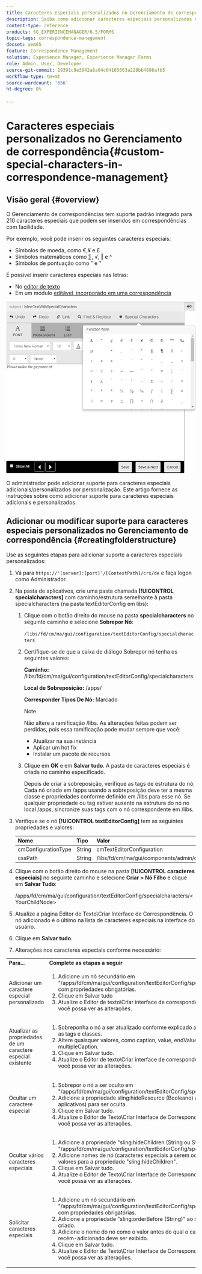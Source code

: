 ```yaml
---
title: Caracteres especiais personalizados no Gerenciamento de correspondência
description: Saiba como adicionar caracteres especiais personalizados no Gerenciamento de correspondência.
content-type: reference
products: SG_EXPERIENCEMANAGER/6.5/FORMS
topic-tags: correspondence-management
docset: aem65
feature: Correspondence Management
solution: Experience Manager, Experience Manager Forms
role: Admin, User, Developer
source-git-commit: 29391c8e3042a8a04c64165663a228bb4886afb5
workflow-type: tm+mt
source-wordcount: '656'
ht-degree: 0%

---
```


# Caracteres especiais personalizados no Gerenciamento de correspondência{#custom-special-characters-in-correspondence-management}

## Visão geral {#overview}

O Gerenciamento de correspondências tem suporte padrão integrado para 210 caracteres especiais que podem ser inseridos em correspondências com facilidade.

Por exemplo, você pode inserir os seguintes caracteres especiais:

* Símbolos de moeda, como €,¥ e £
* Símbolos matemáticos como ∑, √, ‖ e ^
* Símbolos de pontuação como ‟ e &quot;

É possível inserir caracteres especiais nas letras:

* No [editor de texto](/help/forms/using/document-fragments.md#createtext)
* Em um módulo [editável, incorporado em uma correspondência](../../forms/using/create-correspondence.md#managecontent)

![specialcaractersinlinemodule](assets/specialcharactersinlinemodule.png)

O administrador pode adicionar suporte para caracteres especiais adicionais/personalizados por personalização. Este artigo fornece as instruções sobre como adicionar suporte para caracteres especiais adicionais e personalizados.

## Adicionar ou modificar suporte para caracteres especiais personalizados no Gerenciamento de correspondência {#creatingfolderstructure}

Use as seguintes etapas para adicionar suporte a caracteres especiais personalizados:

1. Vá para `https://'[server]:[port]'/[ContextPath]/crx/de` e faça logon como Administrador.
1. Na pasta de aplicativos, crie uma pasta chamada **[!UICONTROL specialcharacters]** com caminho/estrutura semelhante à pasta specialcharacters (na pasta textEditorConfig em libs):

   1. Clique com o botão direito do mouse na pasta **specialcharacters** no seguinte caminho e selecione **Sobrepor Nó**:

      `/libs/fd/cm/ma/gui/configuration/textEditorConfig/specialcharacters`

   1. Certifique-se de que a caixa de diálogo Sobrepor nó tenha os seguintes valores:

      **Caminho:** /libs/fd/cm/ma/gui/configuration/textEditorConfig/specialcharacters

      **Local de Sobreposição:** /apps/

      **Corresponder Tipos De Nó:** Marcado

      >[!NOTE]
      >
      >Não altere a ramificação /libs. As alterações feitas podem ser perdidas, pois essa ramificação pode mudar sempre que você:
      >
      >
      >
      >    * Atualizar na sua instância
      >    * Aplicar um hot fix
      >    * Instalar um pacote de recursos
      >
      >

   1. Clique em **OK** e em **Salvar tudo**. A pasta de caracteres especiais é criada no caminho especificado.

      Depois de criar a sobreposição, verifique as tags de estrutura do nó. Cada nó criado em /apps usando a sobreposição deve ter a mesma classe e propriedades conforme definido em /libs para esse nó. Se qualquer propriedade ou tag estiver ausente na estrutura do nó no local /apps, sincronize suas tags com o nó correspondente em /libs.

1. Verifique se o nó **[!UICONTROL textEditorConfig]** tem as seguintes propriedades e valores:

   | Nome | Tipo | Valor |
   |---|---|---|
   | cmConfigurationType | String | cmTextEditorConfiguration |
   | cssPath | String | /libs/fd/cm/ma/gui/components/admin/createasset/textcontrol/clientlibs/textcontrol |

1. Clique com o botão direito do mouse na pasta **[!UICONTROL caracteres especiais]** no seguinte caminho e selecione **Criar > Nó Filho** e clique em **Salvar Tudo**:

   /apps/fd/cm/ma/gui/configuration/textEditorConfig/specialcharacters/&lt;YourChildNode>

1. Atualize a página Editor de Texto\Criar Interface de Correspondência. O nó adicionado é o último na lista de caracteres especiais na interface do usuário.
1. Clique em **Salvar tudo**.
1. Alterações nos caracteres especiais conforme necessário:

<table>
 <tbody>
  <tr>
   <td><strong>Para...</strong></td>
   <td><strong>Complete as etapas a seguir</strong></td>
  </tr>
  <tr>
   <td>Adicionar um caractere especial personalizado</td>
   <td>
    <ol>
     <li>Adicione um nó secundário em "/apps/fd/cm/ma/gui/configuration/textEditorConfig/specialcharacters" com propriedades obrigatórias.</li>
     <li>Clique em Salvar tudo</li>
     <li>Atualize o Editor de texto\Criar interface de correspondência para que você possa ver as alterações.</li>
    </ol> </td>
  </tr>
  <tr>
   <td>Atualizar as propriedades de um caractere especial existente</td>
   <td>
    <ol>
     <li>Sobreponha o nó a ser atualizado conforme explicado acima e verifique as tags e classes.</li>
     <li>Altere quaisquer valores, como caption, value, endValue e multipleCaption. </li>
     <li>Clique em Salvar tudo. </li>
     <li>Atualize o Editor de texto\Criar interface de correspondência para que você possa ver as alterações.</li>
    </ol> </td>
  </tr>
  <tr>
   <td>Ocultar um caractere especial</td>
   <td>
    <ol>
     <li>Sobrepor o nó a ser oculto em "/apps/fd/cm/ma/gui/configuration/textEditorConfig/specialcharacters"</li>
     <li>Adicione a propriedade sling:hideResource (Booleano) ao nó (em aplicativos) para ser oculta. </li>
     <li>Clique em Salvar tudo. </li>
     <li>Atualize o Editor de Texto\Criar Interface de Correspondência para que você possa ver as alterações.<br /> </li>
    </ol> </td>
  </tr>
  <tr>
   <td>Ocultar vários caracteres especiais</td>
   <td>
    <ol>
     <li>Adicione a propriedade "sling:hideChildren (String ou String[])" a "/apps/fd/cm/ma/gui/configuration/textEditorConfig/specialcharacters". </li>
     <li>Adicione nomes de nó (caracteres especiais a serem ocultados) como valores para a propriedade "sling:hideChildren". </li>
     <li>Clique em Salvar tudo. </li>
     <li>Atualize o Editor de Texto\Criar Interface de Correspondência para que você possa ver as alterações.<br /> </li>
    </ol> </td>
  </tr>
  <tr>
   <td>Solicitar caracteres especiais</td>
   <td>
    <ol>
     <li>Adicione um nó secundário em "/apps/fd/cm/ma/gui/configuration/textEditorConfig/specialcharacters" com propriedades obrigatórias. </li>
     <li>Adicione a propriedade "sling:orderBefore (String)" ao nó filho recém-criado. </li>
     <li>Adicione o nome do nó como o valor antes do qual o caractere especial recém-adicionado deve ser exibido. </li>
     <li>Clique em Salvar tudo. </li>
     <li>Atualize o Editor de Texto\Criar Interface de Correspondência para que você possa ver as alterações.<br /> </li>
    </ol> </td>
  </tr>
 </tbody>
</table>

